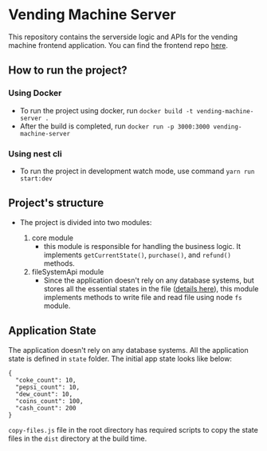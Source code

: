 # Vending Machine Server

This repository contains the serverside logic and APIs for the vending machine frontend application. You can find the frontend repo [here](https://github.com/aatbip/vending-machine-ui).

## How to run the project?

### Using Docker

- To run the project using docker, run `docker build -t vending-machine-server .`
- After the build is completed, run `docker run -p 3000:3000 vending-machine-server`

### Using nest cli

- To run the project in development watch mode, use command `yarn run start:dev`

## Project's structure

- The project is divided into two modules:
    
    1. core module
        - this module is responsible for handling the business logic. It implements `getCurrentState()`, `purchase()`, and `refund()` methods.
    2. fileSystemApi module
        - Since the application doesn't rely on any database systems, but stores all the essential states in the file ([details here](#application-state)), this module implements methods to write file and read file using node `fs` module.

## Application State

The application doesn't rely on any database systems. All the application state is defined in `state` folder. The initial app state looks like below:

```
{
  "coke_count": 10,
  "pepsi_count": 10,
  "dew_count": 10,
  "coins_count": 100,
  "cash_count": 200
}
```

`copy-files.js` file in the root directory has required scripts to copy the state files in the `dist` directory at the build time.
